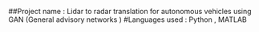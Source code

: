 ##Project name : Lidar to radar translation for autonomous vehicles using GAN (General advisory networks )
#Languages used : Python , MATLAB 
